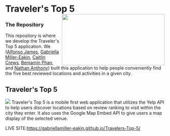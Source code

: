 # Traveler's Top 5 <img src="https://github.com/gabriellamiller-eakin/Travelers-Top-5/blob/main/assets/TT5%20Logo%20cropped.png" align="right" width="325" height="160.5"/>

### The Repository
This repository is where we develop the Traveler's Top 5 application. We ([Alfonso James](https://github.com/AlfonsoJames), [Gabriella Miller-Eakin](https://github.com/gabriellamiller-eakin), [Caitlin Crews](https://github.com/caitlincrews08), [Benjamin Phan](https://github.com/bphan94), and [Nathan Anthony](https://github.com/Pegasoos)) built this application to help people conveniently find the five best reviewed locations and activities in a given city.
## Traveler's Top 5
<img src="https://github.com/gabriellamiller-eakin/Travelers-Top-5/blob/main/assets/Screenshot.png"/>
Traveler's Top 5 is a mobile first web application that utilizes the Yelp API to help users discover locations based on review ranking to visit within the city they enter. It also uses the Google Map Embed API to give users a map display of the selected venue.

LIVE SITE:https://gabriellamiller-eakin.github.io/Travelers-Top-5/
